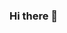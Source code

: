 ### Hi there 👋
<!--
**MaryBalieiro/MaryBalieiro** is a ✨ _special_ ✨ repository because its `README.md` (this file) appears on your GitHub profile.

<img align="right" width="400" height="400" src=" https://octodex.github.com/femalecodertocat/ aqui">
